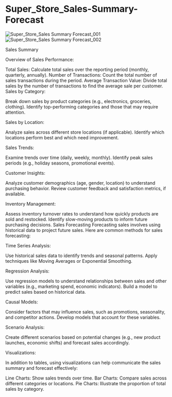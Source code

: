 # Super_Store_Sales-Summary-Forecast
![Super_Store_Sales Summary Forecast_001](https://github.com/user-attachments/assets/fad81aa9-609f-45eb-aa47-3176e176a9b6)
![Super_Store_Sales Summary Forecast_002](https://github.com/user-attachments/assets/c3de8c02-de69-423a-ab86-76929b2d8d82)

Sales Summary

Overview of Sales Performance:

Total Sales: Calculate total sales over the reporting period (monthly, quarterly, annually).
Number of Transactions: Count the total number of sales transactions during the period.
Average Transaction Value: Divide total sales by the number of transactions to find the average sale per customer.
Sales by Category:

Break down sales by product categories (e.g., electronics, groceries, clothing).
Identify top-performing categories and those that may require attention.

Sales by Location:

Analyze sales across different store locations (if applicable).
Identify which locations perform best and which need improvement.

Sales Trends:

Examine trends over time (daily, weekly, monthly).
Identify peak sales periods (e.g., holiday seasons, promotional events).

Customer Insights:

Analyze customer demographics (age, gender, location) to understand purchasing behavior.
Review customer feedback and satisfaction metrics, if available.

Inventory Management:

Assess inventory turnover rates to understand how quickly products are sold and restocked.
Identify slow-moving products to inform future purchasing decisions.
Sales Forecasting
Forecasting sales involves using historical data to project future sales. Here are common methods for sales forecasting:

Time Series Analysis:

Use historical sales data to identify trends and seasonal patterns.
Apply techniques like Moving Averages or Exponential Smoothing.

Regression Analysis:

Use regression models to understand relationships between sales and other variables (e.g., marketing spend, economic indicators).
Build a model to predict sales based on historical data.

Causal Models:

Consider factors that may influence sales, such as promotions, seasonality, and competitor actions.
Develop models that account for these variables.

Scenario Analysis:

Create different scenarios based on potential changes (e.g., new product launches, economic shifts) and forecast sales accordingly.

Visualizations:

In addition to tables, using visualizations can help communicate the sales summary and forecast effectively:

Line Charts: Show sales trends over time.
Bar Charts: Compare sales across different categories or locations.
Pie Charts: Illustrate the proportion of total sales by category.
